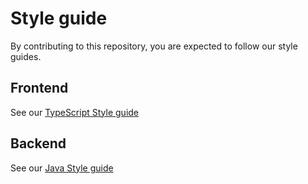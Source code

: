 # Style guide

By contributing to this repository, you are expected to follow our style guides. 

## Frontend

See our [TypeScript Style guide]()

## Backend

See our [Java Style guide]()